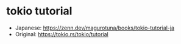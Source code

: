 # tokio tutorial

- Japanese: https://zenn.dev/magurotuna/books/tokio-tutorial-ja
- Original: https://tokio.rs/tokio/tutorial
